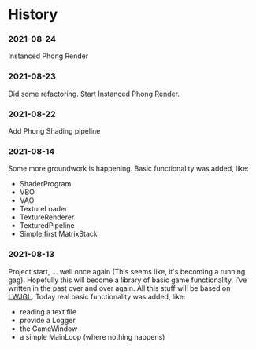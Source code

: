 # History

### 2021-08-24
Instanced Phong Render

### 2021-08-23
Did some refactoring.
Start Instanced Phong Render.

### 2021-08-22

Add Phong Shading pipeline

### 2021-08-14

Some more groundwork is happening. Basic functionality was added, like:

* ShaderProgram
* VBO
* VAO
* TextureLoader
* TextureRenderer
* TexturedPipeline
* Simple first MatrixStack

### 2021-08-13

Project start, ... well once again (This seems like, it's becoming a running gag). Hopefully this
will become a library of basic game functionality, I've written in the past over and over again. All
this stuff will be based on [LWJGL][lwjgl]. Today real basic functionality was added, like:

* reading a text file
* provide a Logger
* the GameWindow
* a simple MainLoop (where nothing happens)

[comment]: <> (collection of links sorted alphabetically ascending)

[lwjgl]: https://www.lwjgl.org/